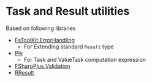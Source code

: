 # Task and Result utilities

Based on following libraries
* [FsToolKit.ErrorHandling](https://github.com/demystifyfp/FsToolkit.ErrorHandling)
  * For Extending standard `Result` type
* [Ply](https://github.com/crowded/ply)
  * For Task and ValueTask computation expression
* [FSharpPlus.Validation](https://github.com/fsprojects/FSharpPlus/blob/master/src/FSharpPlus/Validations.fs)
* [RResult](https://gist.github.com/mrange/1d2f3a26ca039588726fd3bd43cc8df3)

